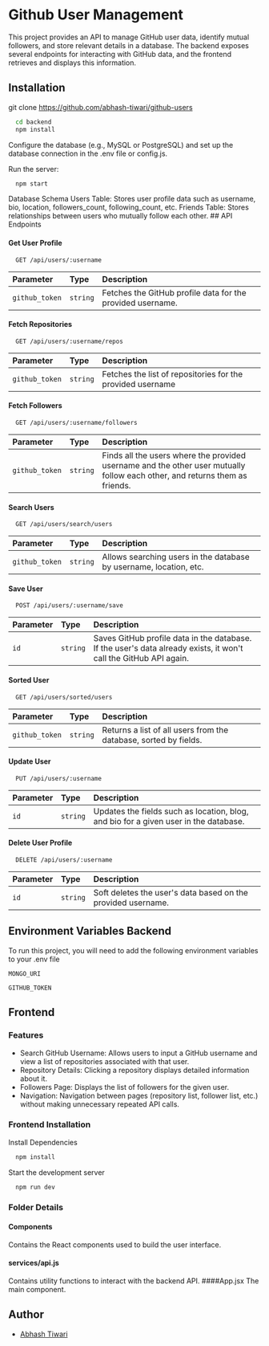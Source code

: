 # Github User Management

This project provides an API to manage GitHub user data, identify mutual followers, and store relevant details in a database. The backend exposes several endpoints for interacting with GitHub data, and the frontend retrieves and displays this information.



## Installation

git clone https://github.com/abhash-tiwari/github-users

```bash
  cd backend
  npm install
```
Configure the database (e.g., MySQL or PostgreSQL) and set up the database connection in the .env file or config.js.

Run the server:

```bash
  npm start
```
Database Schema
Users Table: Stores user profile data such as username, bio, location, followers_count, following_count, etc.
Friends Table: Stores relationships between users who mutually follow each other.
    ## API Endpoints

#### Get User Profile

```http
  GET /api/users/:username
```

| Parameter | Type     | Description                |
| :-------- | :------- | :------------------------- |
| `github_token` | `string` | Fetches the GitHub profile data for the provided username. |

#### Fetch Repositories

```http
  GET /api/users/:username/repos
```

| Parameter | Type     | Description                |
| :-------- | :------- | :------------------------- |
| `github_token` | `string` | Fetches the list of repositories for the provided username |

#### Fetch Followers

```http
  GET /api/users/:username/followers
```

| Parameter | Type     | Description                |
| :-------- | :------- | :------------------------- |
| `github_token` | `string` | Finds all the users where the provided username and the other user mutually follow each other, and returns them as friends. |

#### Search Users

```http
  GET /api/users/search/users
```

| Parameter | Type     | Description                |
| :-------- | :------- | :------------------------- |
| `github_token` | `string` | Allows searching users in the database by username, location, etc. |

#### Save User

```http
  POST /api/users/:username/save
```

| Parameter | Type     | Description                       |
| :-------- | :------- | :-------------------------------- |
| `id`      | `string` | Saves GitHub profile data in the database. If the user's data already exists, it won't call the GitHub API again. |

#### Sorted User

```http
  GET /api/users/sorted/users
```

| Parameter | Type     | Description                       |
| :-------- | :------- | :-------------------------------- |
| `github_token`      | `string` | Returns a list of all users from the database, sorted by fields. |

#### Update User

```http
  PUT /api/users/:username
```

| Parameter | Type     | Description                       |
| :-------- | :------- | :-------------------------------- |
| `id`      | `string` | Updates the fields such as location, blog, and bio for a given user in the database. |

#### Delete User Profile

```http
  DELETE /api/users/:username
```

| Parameter | Type     | Description                       |
| :-------- | :------- | :-------------------------------- |
| `id`      | `string` | Soft deletes the user's data based on the provided username. |

## Environment Variables Backend

To run this project, you will need to add the following environment variables to your .env file

`MONGO_URI`

`GITHUB_TOKEN`


## Frontend

### Features
- Search GitHub Username: Allows users to input a GitHub username and view a list of repositories associated with that user.
- Repository Details: Clicking a repository displays detailed information about it.
- Followers Page: Displays the list of followers for the given user.
- Navigation: Navigation between pages (repository list, follower list, etc.) without making unnecessary repeated API calls.


### Frontend Installation

Install Dependencies

```bash
  npm install
```
Start the development server

```bash
  npm run dev
```


### Folder Details

#### Components
 Contains the React components used to build the user interface.
#### services/api.js
Contains utility functions to interact with the backend API.
####App.jsx
The main component.




## Author

- [Abhash Tiwari](https://www.github.com/abhash-tiwari)



